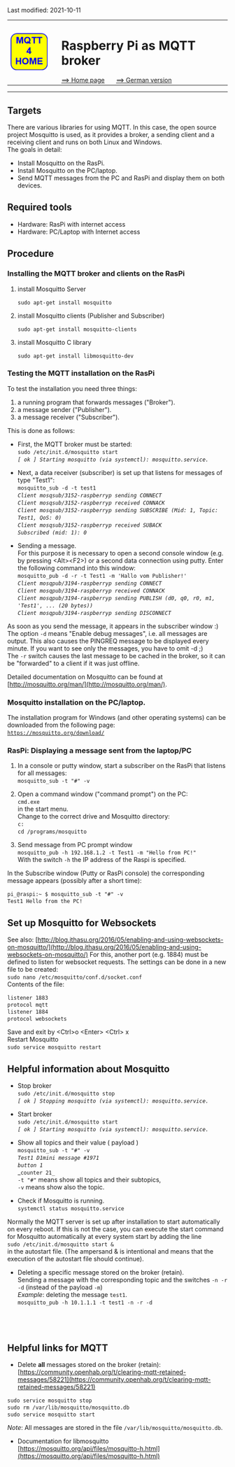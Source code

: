 Last modified: 2021-10-11   
<table><tr><td><img src="logo/mqtt4home_96.png"></td><td>&nbsp;</td><td>
<h1>Raspberry Pi as MQTT broker</h1>
<a href="../readme.md">==> Home page</a> &nbsp; &nbsp; &nbsp; 
<a href="m4h03_RasPiMQTTBroker.md">==> German version</a> &nbsp; &nbsp; &nbsp; 
</td></tr></table><hr>

## Targets
There are various libraries for using MQTT. In this case, the open source project Mosquitto is used, as it provides a broker, a sending client and a receiving client and runs on both Linux and Windows.   
The goals in detail:   
* Install Mosquitto on the RasPi.
* Install Mosquitto on the PC/laptop.
* Send MQTT messages from the PC and RasPi and display them on both devices.

## Required tools
* Hardware: RasPi with internet access
* Hardware: PC/Laptop with Internet access
 
## Procedure
### Installing the MQTT broker and clients on the RasPi
1. install Mosquitto Server   
   ```
   sudo apt-get install mosquitto
   ```
2. install Mosquitto clients (Publisher and Subscriber)   
   ```
   sudo apt-get install mosquitto-clients
   ```
3. install Mosquitto C library   
   ```
   sudo apt-get install libmosquitto-dev
   ```

### Testing the MQTT installation on the RasPi
To test the installation you need three things:   
1. a running program that forwards messages ("Broker").
2. a message sender ("Publisher").
3. a message receiver ("Subscriber").

This is done as follows:   
* First, the MQTT broker must be started:   
  `sudo /etc/init.d/mosquitto start`   
  _`[ ok ] Starting mosquitto (via systemctl): mosquitto.service.`_   

* Next, a data receiver (subscriber) is set up that listens for messages of type "Test1":   
 `mosquitto_sub -d -t test1`   
 _`Client mosqsub/3152-raspberryp sending CONNECT`_   
 _`Client mosqsub/3152-raspberryp received CONNACK`_   
 _`Client mosqsub/3152-raspberryp sending SUBSCRIBE (Mid: 1, Topic: Test1, QoS: 0)`_   
 _`Client mosqsub/3152-raspberryp received SUBACK`_   
 _`Subscribed (mid: 1): 0`_   

* Sending a message.   
  For this purpose it is necessary to open a second console window (e.g. by pressing &lt;Alt&gt;&lt;F2&gt;) or a second data connection using putty. Enter the following command into this window:   
   `mosquitto_pub -d -r -t Test1 -m 'Hallo vom Publisher!'`   
   _`Client mosqpub/3194-raspberryp sending CONNECT`_   
   _`Client mosqpub/3194-raspberryp received CONNACK`_   
   _`Client mosqpub/3194-raspberryp sending PUBLISH (d0, q0, r0, m1, 'Test1', ... (20 bytes))`_   
   _`Client mosqpub/3194-raspberryp sending DISCONNECT`_   

As soon as you send the message, it appears in the subscriber window :)   
The option `-d` means "Enable debug messages", i.e. all messages are output. This also causes the PINGREQ message to be displayed every minute. If you want to see only the messages, you have to omit -d ;)   
The `-r` switch causes the last message to be cached in the broker, so it can be "forwarded" to a client if it was just offline.   
   
Detailed documentation on Mosquitto can be found at [http://mosquitto.org/man/](http://mosquitto.org/man/).   

### Mosquitto installation on the PC/laptop.
The installation program for Windows (and other operating systems) can be downloaded from the following page:   
[`https://mosquitto.org/download/`](https://mosquitto.org/download/)


### RasPi: Displaying a message sent from the laptop/PC
1. In a console or putty window, start a subscriber on the RasPi that listens for all messages:   
`mosquitto_sub -t "#" -v`

2. Open a command window ("command prompt") on the PC:   
   `cmd.exe`   
   in the start menu.   
   Change to the correct drive and Mosquitto directory:   
   `c:`   
   `cd /programs/mosquitto`

3. Send message from PC prompt window   
   `mosquitto_pub -h 192.168.1.2 -t Test1 -m "Hello from PC!"`   
   With the switch `-h` the IP address of the Raspi is specified.   

In the Subscribe window (Putty or RasPi console) the corresponding message appears (possibly after a short time):   
```
pi_@raspi:~ $ mosquitto_sub -t "#" -v
Test1 Hello from the PC!
```

## Set up Mosquitto for Websockets
See also: [http://blog.ithasu.org/2016/05/enabling-and-using-websockets-on-mosquitto/](http://blog.ithasu.org/2016/05/enabling-and-using-websockets-on-mosquitto/)
For this, another port (e.g. 1884) must be defined to listen for websocket requests. The settings can be done in a new file to be created:   
`sudo nano /etc/mosquitto/conf.d/socket.conf`   
Contents of the file:   
```   
listener 1883
protocol mqtt
listener 1884
protocol websockets
```   
Save and exit by &lt;Ctrl&gt;o &lt;Enter&gt; &lt;Ctrl&gt; x   
Restart Mosquitto   
`sudo service mosquitto restart`   

## Helpful information about Mosquitto

* Stop broker   
   `sudo /etc/init.d/mosquitto stop`   
   _`[ ok ] Stopping mosquitto (via systemctl): mosquitto.service.`_   

* Start broker   
   `sudo /etc/init.d/mosquitto start`   
   _`[ ok ] Starting mosquitto (via systemctl): mosquitto.service.`_   

* Show all topics and their value ( payload )   
   `mosquitto_sub -t "#" -v`   
   _`Test1 D1mini message #1971`_   
   _`button 1`_   
   _`counter 21_`   
   `-t "#"` means show all topics and their subtopics,   
   `-v` means show also the topic.   

* Check if Mosquitto is running.   
   `systemctl status mosquitto.service`   

Normally the MQTT server is set up after installation to start automatically on every reboot. If this is not the case, you can execute the start command for Mosquitto automatically at every system start by adding the line   
`sudo /etc/init.d/mosquitto start &`   
in the autostart file.
(The ampersand & is intentional and means that the execution of the autostart file should continue).

* Deleting a specific message stored on the broker (retain).   
  Sending a message with the corresponding topic and the switches `-n -r -d` (instead of the payload `-m`)   
  _Example_: deleting the message `test1`.   
  `mosquitto_pub -h 10.1.1.1 -t test1 -n -r -d`   

&nbsp;   
---   

## Helpful links for MQTT
* Delete __all__ messages stored on the broker (retain):   
[https://community.openhab.org/t/clearing-mqtt-retained-messages/58221](https://community.openhab.org/t/clearing-mqtt-retained-messages/58221)   
```
sudo service mosquitto stop   
sudo rm /var/lib/mosquitto/mosquitto.db   
sudo service mosquitto start   
```
_Note_: All messages are stored in the file `/var/lib/mosquitto/mosquitto.db`.

* Documentation for libmosquitto   
[https://mosquitto.org/api/files/mosquitto-h.html](https://mosquitto.org/api/files/mosquitto-h.html)


